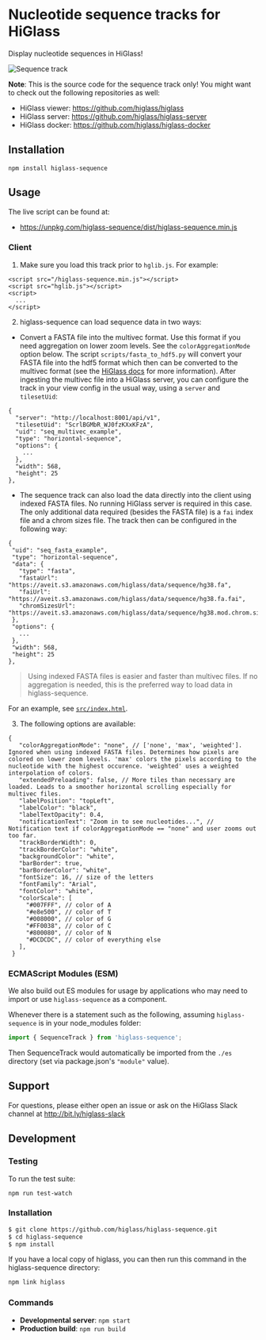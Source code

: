# Nucleotide sequence tracks for HiGlass

Display nucleotide sequences in HiGlass!

![Sequence track](https://aveit.s3.amazonaws.com/higlass/static/higlass-sequence-screenshot.png)


**Note**: This is the source code for the sequence track only! You might want to check out the following repositories as well:

- HiGlass viewer: https://github.com/higlass/higlass
- HiGlass server: https://github.com/higlass/higlass-server
- HiGlass docker: https://github.com/higlass/higlass-docker


## Installation
 
```
npm install higlass-sequence
```

## Usage

The live script can be found at:

- https://unpkg.com/higlass-sequence/dist/higlass-sequence.min.js

### Client

1. Make sure you load this track prior to `hglib.js`. For example:

```
<script src="/higlass-sequence.min.js"></script>
<script src="hglib.js"></script>
<script>
  ...
</script>
```

2. higlass-sequence can load sequence data in two ways:
  - Convert a FASTA file into the multivec format. Use this format if you need aggregation on lower zoom levels. See the `colorAggregationMode` option below. The script `scripts/fasta_to_hdf5.py` will convert your FASTA file into the hdf5 format which then can be converted to the multivec format (see the [HiGlass docs](https://docs.higlass.io/data_preparation.html#multivec-files) for more information). After ingesting the multivec file into a HiGlass server, you can configure the track in your view config in the usual way, using a `server` and `tilesetUid`:
  ```
  {
    "server": "http://localhost:8001/api/v1",
    "tilesetUid": "ScrlBGMbR_WJ0fzKXxKFzA",
    "uid": "seq_multivec_example",
    "type": "horizontal-sequence",
    "options": {
      ...
    },
    "width": 568,
    "height": 25
  },
 ```
  - The sequence track can also load the data directly into the client using indexed FASTA files. No running HiGlass server is required in this case. The only additional data required (besides the FASTA file) is a `fai` index file and a chrom sizes file. The track then can be configured in the following way:
   ```
  {
    "uid": "seq_fasta_example",
    "type": "horizontal-sequence",
    "data": {
      "type": "fasta",
      "fastaUrl": "https://aveit.s3.amazonaws.com/higlass/data/sequence/hg38.fa",
      "faiUrl": "https://aveit.s3.amazonaws.com/higlass/data/sequence/hg38.fa.fai",
      "chromSizesUrl": "https://aveit.s3.amazonaws.com/higlass/data/sequence/hg38.mod.chrom.sizes"
    },
    "options": {
      ...
    },
    "width": 568,
    "height": 25
  },
 ```
 
>Using indexed FASTA files is easier and faster than multivec files. If no aggregation is needed, this is the preferred way to load data in higlass-sequence.

For an example, see [`src/index.html`](src/index.html).

3. The following options are available:
```
{
   "colorAggregationMode": "none", // ['none', 'max', 'weighted']. Ignored when using indexed FASTA files. Determines how pixels are colored on lower zoom levels. 'max' colors the pixels according to the nucleotide with the highest occurence. 'weighted' uses a weighted interpolation of colors.
   "extendedPreloading": false, // More tiles than necessary are loaded. Leads to a smoother horizontal scrolling especially for multivec files.
   "labelPosition": "topLeft",
   "labelColor": "black",
   "labelTextOpacity": 0.4,
   "notificationText": "Zoom in to see nucleotides...", // Notification text if colorAggregationMode == "none" and user zooms out too far.
   "trackBorderWidth": 0,
   "trackBorderColor": "white",
   "backgroundColor": "white",
   "barBorder": true,
   "barBorderColor": "white",
   "fontSize": 16, // size of the letters
   "fontFamily": "Arial",
   "fontColor": "white",
   "colorScale": [
     "#007FFF", // color of A
     "#e8e500", // color of T
     "#008000", // color of G
     "#FF0038", // color of C
     "#800080", // color of N
     "#DCDCDC", // color of everything else
   ],
 }
```

### ECMAScript Modules (ESM)

We also build out ES modules for usage by applications who may need to import or use `higlass-sequence` as a component.

Whenever there is a statement such as the following, assuming `higlass-sequence` is in your node_modules folder:
```javascript
import { SequenceTrack } from 'higlass-sequence';
```

Then SequenceTrack would automatically be imported from the `./es` directory (set via package.json's `"module"` value). 

## Support

For questions, please either open an issue or ask on the HiGlass Slack channel at http://bit.ly/higlass-slack

## Development

### Testing

To run the test suite:

```
npm run test-watch
```


### Installation

```bash
$ git clone https://github.com/higlass/higlass-sequence.git
$ cd higlass-sequence
$ npm install
```
If you have a local copy of higlass, you can then run this command in the higlass-sequence directory:

```bash
npm link higlass
```

### Commands

 - **Developmental server**: `npm start`
 - **Production build**: `npm run build`
